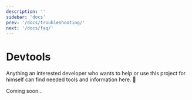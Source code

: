 ```yaml
---
description: ''
sidebar: 'docs'
prev: '/docs/troubleshooting/'
next: '/docs/faq/'
---
```


# Devtools

Anything an interested developer who wants to help or use this project for himself can find needed tools and
information here. 🚀

Coming soon...

